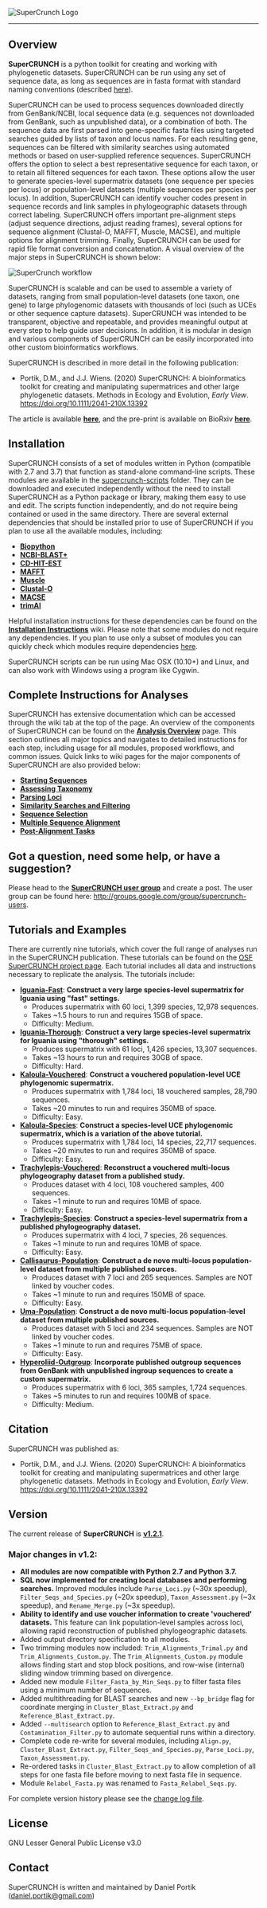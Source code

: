 ![SuperCrunch Logo](https://github.com/dportik/SuperCRUNCH/blob/master/docs/SuperCRUNCH_Logo.png)

---------------

## Overview

**SuperCRUNCH** is a python toolkit for creating and working with phylogenetic datasets. SuperCRUNCH can be run using any set of sequence data, as long as sequences are in fasta format with standard naming conventions (described [here](https://github.com/dportik/SuperCRUNCH/wiki/2:-Starting-Sequences)). 

SuperCRUNCH can be used to process sequences downloaded directly from GenBank/NCBI, local sequence data (e.g. sequences not downloaded from GenBank, such as unpublished data), or a combination of both. The sequence data are first parsed into gene-specific fasta files using targeted searches guided by lists of taxon and locus names. For each resulting gene, sequences can be filtered with similarity searches using automated methods or based on user-supplied reference sequences. SuperCRUNCH offers the option to select a best representative sequence for each taxon, or to retain all filtered sequences for each taxon. These options allow the user to generate species-level supermatrix datasets (one sequence per species per locus) or population-level datasets (multiple sequences per species per locus). In addition, SuperCRUNCH can identify voucher codes present in sequence records and link samples in phylogeographic datasets through correct labeling. SuperCRUNCH offers important pre-alignment steps (adjust sequence directions, adjust reading frames), several options for sequence alignment (Clustal-O, MAFFT, Muscle, MACSE), and multiple options for alignment trimming. Finally, SuperCRUNCH can be used for rapid file format conversion and concatenation. A visual overview of the major steps in SuperCRUNCH is shown below:

![SuperCrunch workflow](https://github.com/dportik/SuperCRUNCH/blob/master/docs/Figure-1.jpg)

SuperCRUNCH is scalable and can be used to assemble a variety of datasets, ranging from small population-level datasets (one taxon, one gene) to large phylogenomic datasets with thousands of loci (such as UCEs or other sequence capture datasets). SuperCRUNCH was intended to be transparent, objective and repeatable, and provides meaningful output at every step to help guide user decisions. In addition, it is modular in design and various components of SuperCRUNCH can be easily incorporated into other custom bioinformatics workflows.

SuperCRUNCH is described in more detail in the following publication:

+ Portik, D.M., and J.J. Wiens. (2020) SuperCRUNCH: A bioinformatics toolkit for creating and manipulating supermatrices and other large phylogenetic datasets. Methods in Ecology and Evolution, *Early View*. https://doi.org/10.1111/2041-210X.13392

The article is available [**here**](https://github.com/dportik/SuperCRUNCH/blob/master/docs/Portik%26Wiens_2020-SuperCRUNCH_EarlyView.pdf), and the pre-print is available on BioRxiv [**here**](https://www.biorxiv.org/content/10.1101/538728v3).


## Installation

SuperCRUNCH consists of a set of modules written in Python (compatible with 2.7 and 3.7) that function as stand-alone command-line scripts. These modules are available in the [supercrunch-scripts](https://github.com/dportik/SuperCRUNCH/tree/master/supercrunch-scripts) folder. They can be downloaded and executed independently without the need to install SuperCRUNCH as a Python package or library, making them easy to use and edit. The scripts function independently, and do not require being contained or used in the same directory. There are several external dependencies that should be installed prior to use of SuperCRUNCH if you plan to use all the available modules, including:

+ [**Biopython**](https://biopython.org/)
+ [**NCBI-BLAST+**](https://blast.ncbi.nlm.nih.gov/Blast.cgi?CMD=Web&PAGE_TYPE=BlastDocs&DOC_TYPE=Download)
+ [**CD-HIT-EST**](http://weizhongli-lab.org/cd-hit/)
+ [**MAFFT**](https://mafft.cbrc.jp/alignment/software/)
+ [**Muscle**](https://www.drive5.com/muscle/)
+ [**Clustal-O**](http://www.clustal.org/omega/)
+ [**MACSE**](https://bioweb.supagro.inra.fr/macse/)
+ [**trimAl**](http://trimal.cgenomics.org/)

Helpful installation instructions for these dependencies can be found on the [**Installation Instructions**](https://github.com/dportik/SuperCRUNCH/wiki/Installation-Instructions) wiki. Please note that some modules do not require any dependencies. If you plan to use only a subset of modules you can quickly check which modules require dependencies [here](https://github.com/dportik/SuperCRUNCH/wiki/Installation-Instructions#module-dependencies-list). 

SuperCRUNCH scripts can be run using Mac OSX (10.10+) and Linux, and can also work with Windows using a program like Cygwin. 


## Complete Instructions for Analyses

SuperCRUNCH has extensive documentation which can be accessed through the wiki tab at the top of the page. An overview of the components of SuperCRUNCH can be found on the [**Analysis Overview**](https://github.com/dportik/SuperCRUNCH/wiki/1:-Analysis-Overview) page. This section outlines all major topics and navigates to detailed instructions for each step, including usage for all modules, proposed workflows, and common issues. Quick links to wiki pages for the major components of SuperCRUNCH are also provided below:

+ [**Starting Sequences**](https://github.com/dportik/SuperCRUNCH/wiki/2:-Starting-Sequences)
+ [**Assessing Taxonomy**](https://github.com/dportik/SuperCRUNCH/wiki/3:-Assessing-Taxonomy)
+ [**Parsing Loci**](https://github.com/dportik/SuperCRUNCH/wiki/4:-Parsing-Loci)
+ [**Similarity Searches and Filtering**](https://github.com/dportik/SuperCRUNCH/wiki/5:-Similarity-Searches-and-Filtering)
+ [**Sequence Selection**](https://github.com/dportik/SuperCRUNCH/wiki/6:-Sequence-Selection)
+ [**Multiple Sequence Alignment**](https://github.com/dportik/SuperCRUNCH/wiki/7:-Multiple-Sequence-Alignment)
+ [**Post-Alignment Tasks**](https://github.com/dportik/SuperCRUNCH/wiki/8:-Post-Alignment-Tasks)


## Got a question, need some help, or have a suggestion?

Please head to the [**SuperCRUNCH user group**](http://groups.google.com/group/supercrunch-users) and create a post. The user group can be found here: http://groups.google.com/group/supercrunch-users. 



## Tutorials and Examples

There are currently nine tutorials, which cover the full range of analyses run in the SuperCRUNCH publication. These tutorials can be found on the [OSF SuperCRUNCH project page](https://osf.io/bpt94/). Each tutorial includes all data and instructions necessary to replicate the analysis. The tutorials include:

- [**Iguania-Fast**](https://osf.io/x5hrm/): **Construct a very large species-level supermatrix for Iguania using "fast" settings.**
    - Produces supermatrix with 60 loci, 1,399 species, 12,978 sequences.
    - Takes ~1.5 hours to run and requires 15GB of space. 
    - Difficulty: Medium.
- [**Iguania-Thorough**](https://osf.io/9gs32/): **Construct a very large species-level supermatrix for Iguania using "thorough" settings.** 
    - Produces supermatrix with 61 loci, 1,426 species, 13,307 sequences.
    - Takes ~13 hours to run and requires 30GB of space. 
    - Difficulty: Hard.
- [**Kaloula-Vouchered**](https://osf.io/zxnq8/): **Construct a vouchered population-level UCE phylogenomic supermatrix.**
    - Produces supermatrix with 1,784 loci, 18 vouchered samples, 28,790 sequences.
    - Takes ~20 minutes to run and requires 350MB of space. 
    - Difficulty: Easy.
- [**Kaloula-Species**](https://osf.io/crzp5/): **Construct a species-level UCE phylogenomic supermatrix, which is a variation of the above tutorial.** 
    - Produces supermatrix with 1,784 loci, 14 species, 22,717 sequences.
    - Takes ~20 minutes to run and requires 350MB of space. 
    - Difficulty: Easy.
- [**Trachylepis-Vouchered**](https://osf.io/bgc5z/): **Reconstruct a vouchered multi-locus phylogeography dataset from a published study.** 
    - Produces dataset with 4 loci, 108 vouchered samples, 400 sequences.
    - Takes ~1 minute to run and requires 10MB of space. 
    - Difficulty: Easy.
- [**Trachylepis-Species**](https://osf.io/umswn/): **Construct a species-level supermatrix from a published phylogeography dataset.** 
    - Produces supermatrix with 4 loci, 7 species, 26 sequences.
    - Takes ~1 minute to run and requires 10MB of space. 
    - Difficulty: Easy.
- [**Callisaurus-Population**](https://osf.io/7gujb/): **Construct a de novo multi-locus population-level dataset from multiple published sources.** 
    - Produces dataset with 7 loci and 265 sequences. Samples are NOT linked by voucher codes.
    - Takes ~1 minute to run and requires 150MB of space. 
    - Difficulty: Easy.
- [**Uma-Population**](https://osf.io/e28tu/): **Construct a de novo multi-locus population-level dataset from multiple published sources.** 
    - Produces dataset with 5 loci and 234 sequences. Samples are NOT linked by voucher codes.
    - Takes ~1 minute to run and requires 75MB of space. 
    - Difficulty: Easy.
- [**Hyperoliid-Outgroup**](https://osf.io/q9nyx/): **Incorporate published outgroup sequences from GenBank with unpublished ingroup sequences to create a custom supermatrix.** 
    - Produces supermatrix with 6 loci, 365 samples, 1,724 sequences.
    - Takes ~5 minutes to run and requires 100MB of space. 
    - Difficulty: Medium.


## Citation

SuperCRUNCH was published as:

+ Portik, D.M., and J.J. Wiens. (2020) SuperCRUNCH: A bioinformatics toolkit for creating and manipulating supermatrices and other large phylogenetic datasets. Methods in Ecology and Evolution, *Early View*. https://doi.org/10.1111/2041-210X.13392


## Version

The current release of **SuperCRUNCH** is [**v1.2.1**](https://github.com/dportik/SuperCRUNCH/releases). 

### Major changes in v1.2:
  - **All modules are now compatible with Python 2.7 and Python 3.7.**
  - **SQL now implemented for creating local databases and performing searches.** Improved modules include `Parse_Loci.py` (~30x speedup), `Filter_Seqs_and_Species.py` (~20x speedup), `Taxon_Assessment.py` (~3x speedup), and `Rename_Merge.py` (~3x speedup).
  - **Ability to identify and use voucher information to create 'vouchered' datasets.** This feature can link population-level samples across loci, allowing rapid reconstruction of published phylogeographic datasets.
  - Added output directory specification to all modules.
  - Two trimming modules now included: `Trim_Alignments_Trimal.py` and `Trim_Alignments_Custom.py`. The `Trim_Alignments_Custom.py` module allows finding start and stop block positions, and row-wise (internal) sliding window trimming based on divergence.
  - Added new module `Filter_Fasta_by_Min_Seqs.py` to filter fasta files using a minimum number of sequences.
  - Added multithreading for BLAST searches and new `--bp_bridge` flag for coordinate merging in `Cluster_Blast_Extract.py` and `Reference_Blast_Extract.py`.
  - Added `--multisearch` option to `Reference_Blast_Extract.py` and `Contamination_Filter.py` to automate sequential runs within a directory.
  - Complete code re-write for several modules, including `Align.py`, `Cluster_Blast_Extract.py`, `Filter_Seqs_and_Species.py`, `Parse_Loci.py`, `Taxon_Assessment.py`.
  - Re-ordered tasks in `Cluster_Blast_Extract.py` to allow completion of all steps for one fasta file before moving to next fasta file in sequence.
  - Module `Relabel_Fasta.py` was renamed to `Fasta_Relabel_Seqs.py`.

For complete version history please see the [change log file](https://github.com/dportik/SuperCRUNCH/tree/master/CHANGELOG.md).


## License

GNU Lesser General Public License v3.0

## Contact

SuperCRUNCH is written and maintained by Daniel Portik (daniel.portik@gmail.com)
